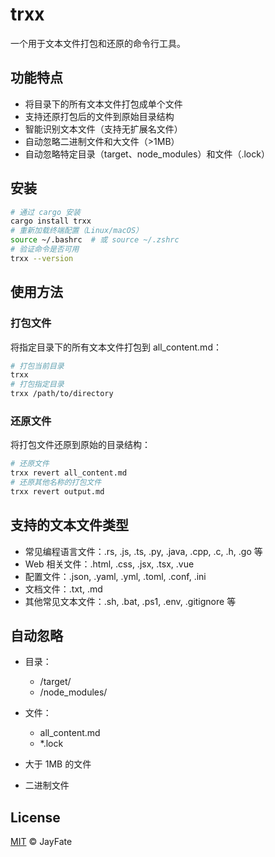 # trxx

一个用于文本文件打包和还原的命令行工具。

## 功能特点

- 将目录下的所有文本文件打包成单个文件
- 支持还原打包后的文件到原始目录结构
- 智能识别文本文件（支持无扩展名文件）
- 自动忽略二进制文件和大文件（>1MB）
- 自动忽略特定目录（target、node_modules）和文件（.lock）

## 安装

```bash
# 通过 cargo 安装
cargo install trxx
# 重新加载终端配置（Linux/macOS）
source ~/.bashrc  # 或 source ~/.zshrc
# 验证命令是否可用
trxx --version
```

## 使用方法

### 打包文件

将指定目录下的所有文本文件打包到 all_content.md：

```bash
# 打包当前目录
trxx
# 打包指定目录
trxx /path/to/directory
```

### 还原文件

将打包文件还原到原始的目录结构：

```bash
# 还原文件
trxx revert all_content.md
# 还原其他名称的打包文件
trxx revert output.md
```

## 支持的文本文件类型

- 常见编程语言文件：.rs, .js, .ts, .py, .java, .cpp, .c, .h, .go 等
- Web 相关文件：.html, .css, .jsx, .tsx, .vue
- 配置文件：.json, .yaml, .yml, .toml, .conf, .ini
- 文档文件：.txt, .md
- 其他常见文本文件：.sh, .bat, .ps1, .env, .gitignore 等

## 自动忽略

- 目录：
  -  /target/
  -  /node_modules/

- 文件：
  - all_content.md
  - *.lock

- 大于 1MB 的文件
- 二进制文件

## License

[MIT](LICENSE) © JayFate